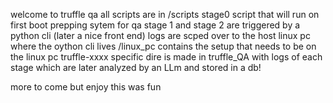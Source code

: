 welcome to truffle qa
all scripts are in /scripts
stage0
script that will run on first boot prepping sytem for qa 
stage 1 and stage 2
are triggered by a python cli (later a nice front end)
logs are scped over to the host linux pc
where the oython cli lives
/linux_pc contains the setup that needs to be on the linux pc
truffle-xxxx specific dire is made in truffle_QA
with logs of each stage which are later analyzed by an LLm and stored in a db!

more to come but enjoy
this was fun